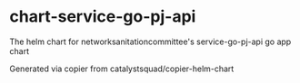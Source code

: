# chart-service-go-pj-api

The helm chart for networksanitationcommittee's service-go-pj-api go app chart

Generated via copier from catalystsquad/copier-helm-chart
